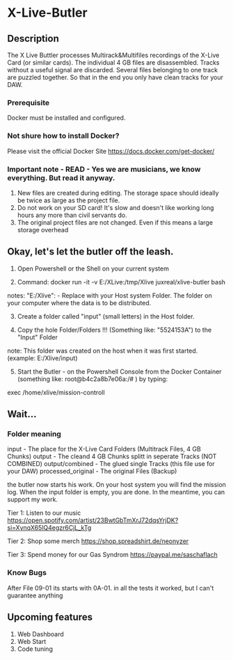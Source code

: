 # X-Live-Butler

## Description
The X Live Buttler processes Multirack&amp;Multifiles recordings of the X-Live Card (or similar cards).   The individual 4 GB files are disassembled.  Tracks without a useful signal are discarded. Several files belonging to one track are puzzled together. So that in the end you only have clean tracks for your DAW. 

### Prerequisite
Docker must be installed and configured.

### Not shure how to install Docker? 
Please visit the official Docker Site https://docs.docker.com/get-docker/

### Important note - READ - Yes we are musicians, we know everything. But read it anyway.  

1. New files are created during editing. The storage space should ideally be twice as large as the project file. 
2. Do not work on your SD card! It's slow and doesn't like working long hours any more than civil servants do.
3. The original project files are not changed. Even if this means a large storage overhead

## Okay, let's let the butler off the leash.

1. Open Powershell or the Shell on your current system 

2. Command:   docker run -it -v E:/XLive:/tmp/Xlive juxreal/xlive-butler bash

notes:  "E:/Xlive": - Replace with your Host system Folder. The folder on your computer where the data is to be distributed.

3. Create a folder called "input" (small letters) in the Host folder.

4. Copy the hole Folder/Folders !!!  (Something like: "5524153A") to the "Input" Folder 

note: This folder was created on the host when it was first started. (example: E:/Xlive/input)

5. Start the Butler  - on the Powershell Console from the Docker Container (something like: root@b4c2a8b7e06a:/# ) by typing: 

exec /home/xlive/mission-controll 

## Wait...

### Folder meaning
input              - The place for the X-Live Card Folders (Multitrack Files, 4 GB Chunks)
output             - The cleand 4 GB Chunks splitt in seperate Tracks (NOT COMBINED)
output/combined    - The glued single Tracks (this file use for your DAW)
processed_original - The original Files (Backup) 

the butler now starts his work. On your host system you will find the mission log. 
When the input folder is empty, you are done. 
In the meantime, you can support my work. 

Tier 1: Listen to our music 
https://open.spotify.com/artist/23BwtGbTmXrJ72dqsYrjDK?si=XynqX65lQ4egzr6CjL_kTg

Tier 2: Shop some merch 
https://shop.spreadshirt.de/neonyzer

Tier 3:  Spend money for our Gas Syndrom
https://paypal.me/saschaflach

### Know Bugs 
After File 09-01 its starts with 0A-01. in all the tests it worked, but I can't guarantee anything

## Upcoming features

1. Web Dashboard
2. Web Start
3. Code tuning
